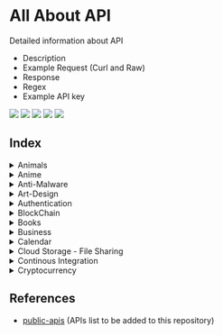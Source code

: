 # All About API
Detailed information about API
- Description
- Example Request (Curl and Raw)
- Response
- Regex
- Example API key

![](https://img.shields.io/github/license/daffainfo/all-about-api)
![](https://img.shields.io/github/issues/daffainfo/all-about-api)
![](https://img.shields.io/github/forks/daffainfo/all-about-api)
![](https://img.shields.io/github/stars/daffainfo/all-about-api)
![](https://img.shields.io/github/last-commit/daffainfo/all-about-api)

## Index
<details>
<summary>Animals</summary>

  * [AdoptAPet](Animals/AdoptAPet.md)
  * [eBird](Animals/eBird.md)
  * [IUCN](Animals/IUCN.md)
  * [Petfinder](Animals/Petfinder.md)
  * [TheCatApi](Animals/TheCatApi.md)
  * [TheDogApi](Animals/TheDogApi.md)
</details>
<details>
<summary>Anime</summary>

  * [AniAPI](Anime/AniAPI.md)
  * [MyAnimeList](Anime/MyAnimeList.md)
</details>
<details>
<summary>Anti-Malware</summary>

  * [AbuseIPDB](Anti-Malware/AbuseIPDB.md)
  * [AlienVault Open Threat Exchange (OTX)](Anti-Malware/AlienVault%20Open%20Threat%20Exchange.md)
  * [Google Safe Browsing](Anti-Malware/Google%20Safe%20Browsing.md)
  * [MalShare](Anti%20Malware/MalShare.md)
  * [MalwareBazaar](Anti%20Malware/MalwareBazaar.md)
  * [Scanii](Anti%20Malware/Scanii.md)
  * [URLScan.io](Anti-Malware/URLScan.md)
  * [VirusTotal](Anti-Malware/VirusTotal.md)
  * [Web of Trust](Anti%20Malware/Web%20of%20Trust.md)
</details>
<details>
<summary>Art-Design</summary>

  * [Cooper Hewitt](Art-Design/Cooper%20Hewitt.md)
  * [Dribbble](Art-Design/Dribbble.md)
  * [Europeana](Art-Design/Europeana.md)
  * [Harvard Art Museums](Art%20Design/Harvard%20Art%20Museums.md)
  * [IconFinder](Art-Design/IconFinder.md)
  * [Rijksmuseum](Art-Design/Rijksmuseum.md)
  * [Word Cloud](Art%20Design/Word%20Cloud.md)
</details>
<details>
<summary>Authentication</summary>

  * [Micro User Service](Authentication/Micro%20User%20Service.md)
  * [MojoAuth](Authentication/MojoAuth.md)
  * [Stytch](Authentication/Stytch.md)
</details>
<details>
<summary>BlockChain</summary>

  * [Bitquery](Blockchain/Bitquery.md)
  * [Covalent](BlockChain/Covalent.md)
  * [Etherscan](Blockchain/Etherscan.md)
  * [Nownodes](Blockchain/Nownodes.md)
</details>
<details>
<summary>Books</summary>

  * [API Bible](Books/API%20Bible.md)
  * [Bhagavad Gita](Books/Bhagavad%20Gita.md)
  * [Google Books](Books/Google%20Books.md)
</details>
<details>
<summary>Business</summary>

  * [Charity Search](Business/Charity%20Search.md)
  * [Clearbit](Business/Clearbit.md)
  * [ImprovMX](Business/ImprovMX.md)
  * [Instatus](Business/Instatus.md)
  * [MailboxValidator](Business/MailboxValidator.md)
  * [Mailgun](Business/Mailgun.md)
  * [ORB Intelligence](Business/ORB%20Intelligence.md)
  * [Smartsheet](Business/Smartsheet.md)
  * [Square](Business/Square.md)
  * [Trello](Business/Trello.md)
</details>
<details>
<summary>Calendar</summary>

  * [Abstract Public Holidays](Calendar/Abstract%20Public%20Holidays.md)
  * [Calendarific](Calendar/Calendarific.md)
  * [Festivo Public Holidays](Calendar/Festivo%20Public%20Holidays.md)
  * [Holiday API](Calendar/Holiday%20API.md)
</details>
<details>
<summary>Cloud Storage - File Sharing</summary>

  * [Box](Cloud%20Storage%20-%20File%20Sharing/Box.md)
  * [ddownload](Cloud%20Storage%20-%20File%20Sharing/ddownload.md)
  * [Dropbox](Cloud%20Storage%20-%20File%20Sharing/Dropbox.md)
  * [GoFile](Cloud%20Storage%20-%20File%20Sharing/GoFile.md)
  * [Pastebin](Cloud%20Storage%20-%20File%20Sharing/Pastebin.md)
  * [Pinata](Cloud%20Storage%20-%20File%20Sharing/Pinata.md)
  * [Quip](Cloud%20Storage%20-%20File%20Sharing/Quip.md)
  * [Web3 Storage](Cloud%20Storage%20-%20File%20Sharing/Web3%20Storage.md)
</details>
<details>
<summary>Continous Integration</summary>

  * [Bitrise](Continous%20Integration/Bitrise.md)
</details>
<details>
<summary>Cryptocurrency</summary>

  * [Alchemy](Cryptocurrency/Alchemy.md)
  * [Binance](Cryptocurrency/Binance.md)
  * [BitcoinAverage](Cryptocurrency/BitcoinAverage.md)
  * [Block](Cryptocurrency/Block.md)
  * [Blockchain](Cryptocurrency/Blockchain.md)
  * [Blockfrost](Cryptocurrency/Blockfrost.md)
  * [Brave New Coin](Cryptocurrency/Brave%20New%20Coin.md)
  * [CoinAPI](Cryptocurrency/CoinAPI.md)
  * [Coinlayer](Cryptocurrency/Coinlayer.md)
  * [Coinlib](Cryptocurrency/Coinlib.md)
</details>

## References
- [public-apis](https://github.com/public-apis/public-apis) (APIs list to be added to this repository)
